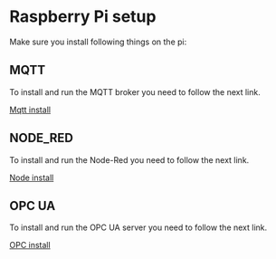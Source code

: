 # Raspberry Pi setup

Make sure you install following things on the pi:



<!-- ```bash
bash <(curl -sL https://raw.githubusercontent.com/node-red/linux-installers/master/deb/update-nodejs-and-nodered)
sudo systemctl enable nodered.service
``` -->

## MQTT

To  install and run the MQTT broker you need to follow the next link.

[Mqtt install](/Mqtt_Script/MQTT_Setup.md)

## NODE_RED

To  install and run the Node-Red you need to follow the next link.

[Node install](/Node-Red/Node-Red.md)

## OPC UA

To  install and run the OPC UA server  you need to follow the next link.

[OPC install](/OPCUA/OPC-UA.md)
